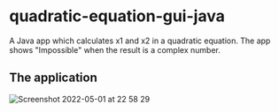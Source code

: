 # quadratic-equation-gui-java

A Java app which calculates x1 and x2 in a quadratic equation. The app shows "Impossible" when the result is a complex number.

## The application

![Screenshot 2022-05-01 at 22 58 29](https://user-images.githubusercontent.com/93223563/166168598-5e74665a-12dc-467a-aca5-e5c0836dc6d0.png)
